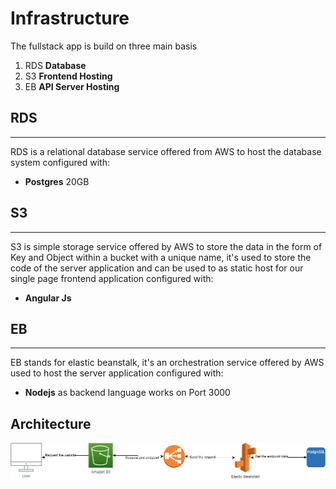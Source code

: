 # Infrastructure

The fullstack app is build on three main basis

1. RDS **Database**
2. S3 **Frontend Hosting**
3. EB **API Server Hosting**

## RDS

---

RDS is a relational database service offered from AWS to host the database system configured with:

- **Postgres** 20GB

## S3

---

S3 is simple storage service offered by AWS to store the data in the form of Key and Object within a bucket with a unique name, it's used to store the code of the server application and can be used to as static host for our single page frontend application configured with:

- **Angular Js**

## EB

---

EB stands for elastic beanstalk, it's an orchestration service offered by AWS used to host the server application configured with:

- **Nodejs** as backend language works on Port 3000

## Architecture

![arch](../diagrams/udagram.jpg)

